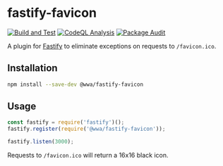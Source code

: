 # fastify-favicon

[![Build and Test](https://github.com/sjinks/fastify-favicon/actions/workflows/build.yml/badge.svg)](https://github.com/sjinks/fastify-favicon/actions/workflows/build.yml)
[![CodeQL Analysis](https://github.com/sjinks/fastify-favicon/actions/workflows/codeql-analysis.yml/badge.svg)](https://github.com/sjinks/fastify-favicon/actions/workflows/codeql-analysis.yml)
[![Package Audit](https://github.com/sjinks/fastify-favicon/actions/workflows/package-audit.yml/badge.svg)](https://github.com/sjinks/fastify-favicon/actions/workflows/package-audit.yml)

A plugin for [Fastify](https://github.com/fastify/fastify) to eliminate exceptions on requests to `/favicon.ico`.

## Installation

```sh
npm install --save-dev @wwa/fastify-favicon
```

## Usage

```js
const fastify = require('fastify')();
fastify.register(require('@wwa/fastify-favicon'));

fastify.listen(3000);
```

Requests to `/favicon.ico` will return a 16x16 black icon.

